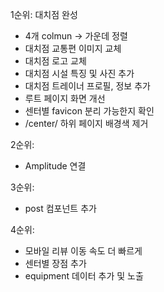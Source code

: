1순위: 대치점 완성 
- 4개 colmun -> 가운데 정렬 
- 대치점 교통편 이미지 교체 
- 대치점 로고 교체 
- 대치점 시설 특징 및 사진 추가 
- 대치점 트레이너 프로필, 정보 추가
- 루트 페이지 화면 개선
- 센터별 favicon 분리 가능한지 확인 
- /center/ 하위 페이지 배경색 제거 

2순위:  
- Amplitude 연결 

3순위: 
- post 컴포넌트 추가  

4순위: 
- 모바일 리뷰 이동 속도 더 빠르게 
- 센터별 장점 추가
- equipment 데이터 추가 및 노출 